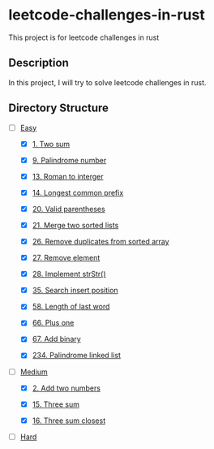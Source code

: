 # leetcode-challenges-in-rust
This project is for leetcode challenges in rust

## Description

In this project, I will try to solve leetcode challenges in rust. 

## Directory Structure

- [ ] [Easy](src/easy)
  - [x] [1. Two sum](src/easy/two_sum.rs)
  - [x] [9. Palindrome number](src/easy/palindrome_number.rs)
  - [x] [13. Roman to interger](src/easy/roman_to_integer.rs)
  - [x] [14. Longest common prefix](src/easy/longest_common_prefix.rs)
  - [x] [20. Valid parentheses](src/easy/valid_parentheses.rs)
  - [x] [21. Merge two sorted lists](src/easy/merge_two_sorted_lists.rs)
  - [x] [26. Remove duplicates from sorted array](src/easy/remove_duplicates_from_sorted_array.rs)
  - [x] [27. Remove element](src/easy/remove_element.rs)
  - [x] [28. Implement strStr()](src/easy/implement_strstr.rs)
  - [x] [35. Search insert position](src/easy/search_insert_position.rs)
  - [x] [58. Length of last word](src/easy/length_of_last_word.rs)
  - [x] [66. Plus one](src/easy/plus_one.rs)
  - [x] [67. Add binary](src/easy/add_binary.rs)
  - [x] [234. Palindrome linked list](src/easy/palindrome_linked_list.rs)
 
  
- [ ] [Medium](src/medium)
  - [x] [2. Add two numbers](src/medium/add_two_numbers.rs)
  - [x] [15. Three sum](src/medium/three_sum.rs)
  - [x] [16. Three sum closest](src/medium/three_sum_closest.rs)

  
- [ ] [Hard](src/hard)